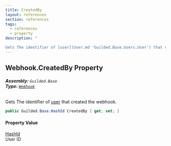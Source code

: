```yaml
---
title: CreatedBy
layout: references
section: references
tags:
  - references
  - property
description: "

Gets The identifier of [user](User.md 'Guilded.Base.Users.User') that created the webhook."
---
```


## Webhook.CreatedBy Property
###### **Assembly:** `Guilded.Base`<br/>**Type:** [`Webhook`](Webhook.md 'Guilded.Base.Servers.Webhook')

Gets The identifier of [user](User.md 'Guilded.Base.Users.User') that created the webhook.

```csharp
public Guilded.Base.HashId CreatedBy { get; set; }
```

#### Property Value
[HashId](HashId.md 'Guilded.Base.HashId')  
User ID
